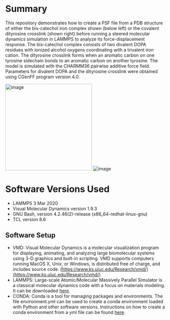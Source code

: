 <!-- For developers:
Please use bold font for file names, directories, and file paths.
Please use italic font for variables.
Follow heading styles.
# First-level heading
## Second-level heading
### Third-level heading
See https://docs.github.com/en/get-started/writing-on-github/getting-started-with-writing-and-formatting-on-github/basic-writing-and-formatting-syntax for formatting syntax.
-->
# Summary

This repository demonstrates how to create a PSF file from a PDB structure of either the bis-catechol iron complex shown (below left) or the covalent dityrosine crosslink (shown right) before running a steered molecular dynamics simulation in LAMMPS to analyze its force-displacement response. The bis-catechol complex consists of two divalent DOPA residues with ionized alcohol oxygens coordinating with a trivalent iron cation. The dityrosine crosslink forms when an aromatic carbon on one tyrosine sidechain bonds to an aromatic carbon on another tyrosine. The model is simulated with the CHARMM36 pairwise additive force field. Parameters for divalent DOPA and the dityrosine crosslink were obtained using CGenFF program version 4.0.

<img width="273" alt="image" src="https://github.com/user-attachments/assets/ea51565e-e1fc-46c6-a6e2-4136b4af3b86" /> ![image](https://github.com/user-attachments/assets/ad39ce75-e40d-4a45-b2c7-8c2b0b3861c4)

# Software Versions Used
- LAMMPS 3 Mar 2020
- Visual Molecular Dynamics version 1.9.3
- GNU Bash, version 4.2.46(2)-release (x86_64-redhat-linux-gnu)
- TCL version 8.6

## Software Setup

- VMD: Visual Molecular Dynamics is a molecular visualization program for displaying, animating, and analyzing large biomolecular systems using 3-D graphics and built-in scripting. VMD supports computers running MacOS X, Unix, or Windows, is distributed free of charge, and includes source code. [https://www.ks.uiuc.edu/Research/vmd/](https://www.ks.uiuc.edu/Research/vmd/)
- LAMMPS: Large-scale Atomic/Molecular Massively Parallel Simulator is a classical molecular dynamics code with a focus on materials modeling. It can be downloaded [here](https://www.lammps.org/download.html).
- CONDA: Conda is a tool for managing packages and environments. The file environment.yml can be used to create a conda environment loaded with Python and other software versions. Instructions on how to create a conda environment from a yml file can be found [here](https://docs.conda.io/projects/conda/en/latest/user-guide/tasks/manage-environments.html).
